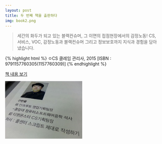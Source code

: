 ```yaml
---
layout: post
title: 두 번째 책을 출판하다
img: book2.png
---
```


<blockquote>
세간의 화두가 되고 있는 블랙컨슈머, 그 이면의 접점현장에서의 감정노동! 
CS, 서비스, VOC, 감정노동과 블랙컨슈머 그리고 정보보호까지 지식과 경험을 담아냈습니다.
</blockquote>

{% highlight html %}
 ㅇCS 클레임 관리사, 2015
   [ISBN : 9791157760305(1157760309)]
{% endhighlight %}

   <a href="http://me2.do/FRENS9Dt" class="btn btn-primary btn-sm">책 내용 보기</a>

<img src="/images/book2-1.png" width="50%">
